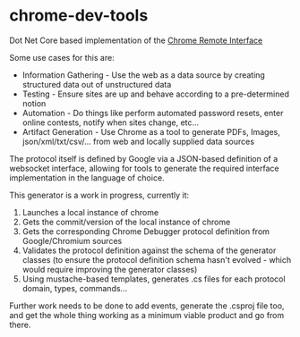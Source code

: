 # chrome-dev-tools
Dot Net Core based implementation of the [Chrome Remote Interface](https://developer.chrome.com/devtools/docs/debugger-protocol)
 
Some use cases for this are:
 - Information Gathering - Use the web as a data source by creating structured data out of unstructured data
 - Testing - Ensure sites are up and behave according to a pre-determined notion
 - Automation - Do things like perform automated password resets, enter online contests, notify when sites change, etc...
 - Artifact Generation - Use Chrome as a tool to generate PDFs, Images, json/xml/txt/csv/... from web and locally supplied data sources

The protocol itself is defined by Google via a JSON-based definition of a websocket interface, allowing for tools to generate the required interface implementation in the language of choice. 

This generator is a work in progress, currently it:

 1. Launches a local instance of chrome
 2. Gets the commit/version of the local instance of chrome
 3. Gets the corresponding Chrome Debugger protocol definition from Google/Chromium sources
 4. Validates the protocol definition against the schema of the generator classes (to ensure the protocol definition schema hasn't evolved - which would require improving the generator classes)
 5. Using mustache-based templates, generates .cs files for each protocol domain, types, commands...
 
Further work needs to be done to add events, generate the .csproj file too, and get the whole thing working as a minimum viable product and go from there.
